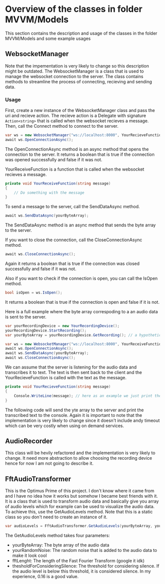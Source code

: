 # Overview of the classes in folder MVVM/Models
This section contains the description and usage of the classes in the folder MVVM/Models and
some example usages
## WebsocketManager
Note that the impementation is very likely to change so this description might be outdated.
The WebsocketManager is a class that is used to manage the websocket connection to the server.
The class contains methods to streamline the process of connecting, recieving and sending data.

### Usage
First, create a new instance of the WebsocketManager class and pass the uri and recieve action. 
The recieve action is a Delegate with signature `Action<string>` that is called when the websocket recieves a message.
Then, call the Connect method to connect to the server.
```csharp
var ws = new WebsocketManager("ws://localhost:8000", YourRecieveFunction);
await ws.OpenConnectionAsync();
```
The OpenConnectionAsync method is an async method that opens the connection to the server.
It returns a boolean that is true if the connection was opened successfully and false if it was not.

YourReceiveFunction is a function that is called when the websocket recieves a message.
```csharp
private void YourReceiveFunction(string message)
{
	// Do something with the message
}
```
To send a message to the server, call the SendDataAsync method.
```csharp
await ws.SendDataAsync(yourByteArray);
```
The SendDataAsync method is an async method that sends the byte array to the server.

If you want to close the connection, call the CloseConnectionAsync method.
```csharp
await ws.CloseConnectionAsync();
```
Again it returns a boolean that is true if the connection was closed successfully and false if it was not.

Also if you want to check if the connection is open, you can call the IsOpen method.
```csharp
bool isOpen = ws.IsOpen();
```
It returns a boolean that is true if the connection is open and false if it is not.

Here is a full example where the byte array correspoding to a an audio data is sent to the server.
```csharp
var yourRecordingDevice = new YourRecordingDevice();
yourRecordingDevice.StartRecording();
var yourByteArray = yourRecordingDevice.GetRecording();	// a hypothetical method that returns the byte array of the recording

var ws = new WebsocketManager("ws://localhost:8000", YourReceiveFunction);
await ws.OpenConnectionAsync();
await ws.SendDataAsync(yourByteArray);
await ws.CloseConnectionAsync();
```
We can assume that the server is listening for the audio data and transcribes it to text. The text is then sent back to the client and the 
YourRecieveFunction is called with the text as the message.
``` csharp
private void YourRecieveFunction(string message)
{
	Console.WriteLine(message);	// here as an example we just print the message to the console
}
```

The following code will send the yte array to the server and print the transcribed text to the console.
Again it is important to note that the implementation is very likely to change since it doesn't include
andy timeout which can be very costly when using on demand services.

## AudioRecorder
This class will be hevily refactored and the implementation is very likely to change.
It need more abstraction to allow choosing the recording device hence for now I am not going to describe it.

## FftAudioTransformer
This is the Optimus Prime of this project. I don't know where it came from and I have no idea how it works but 
somehow I became best friends with it. It is a class that is used to transform audio data and basically give you array
of audio levels which for example can be used to visualize the audio data.
To achieve this, use the GetAudioLevels method. Note that this is a static class so you don't need to create an instance of it.
```csharp
var audioLevels = FftAudioTransformer.GetAudioLevels(yourByteArray, yourRandomNoise, fftLenght, thesholdForConsideringSilence);
```
The GetAudioLevels method takes four parameters:
- yourByteArray: The byte array of the audio data
- yourRandomNoise: The random noise that is added to the audio data to make it look cool
- fftLenght: The length of the Fast Fourier Transform (google it idk)
- thesholdForConsideringSilence: The threshold for considering silence. If the audio level is below this threshold, it is considered silence. In my experience, 0.16 is a good value.
